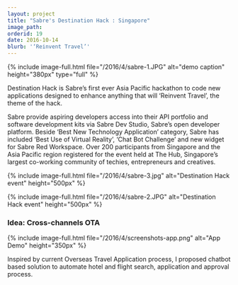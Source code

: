 ```yaml
---
layout: project
title: "Sabre's Destination Hack : Singapore"
image_path: 
orderid: 19
date: 2016-10-14
blurb: '‘Reinvent Travel’'
---
```

{% include image-full.html file="/2016/4/sabre-1.JPG" alt="demo caption" height="380px" type="full" %}
<p class='sublead'>Destination Hack is Sabre’s first ever Asia Pacific hackathon to code new applications designed to enhance anything that will ‘Reinvent Travel’, the theme of the hack.</p>

Sabre provide aspiring developers access into their API portfolio and software development kits via Sabre Dev Studio, Sabre’s open developer platform. Beside ‘Best New Technology Application’ category, Sabre has included ‘Best Use of Virtual Reality’, ‘Chat Bot Challenge’ and new widget for Sabre Red Workspace. Over 200 participants from Singapore and the Asia Pacific region registered for the event held at The Hub, Singapore’s largest co-working community of techies, entrepreneurs and creatives.  
<!--more-->
{% include image-full.html file="/2016/4/sabre-3.jpg" alt="Destination Hack event" height="500px" %}

{% include image-full.html file="/2016/4/sabre-2.JPG" alt="Destination Hack event" height="500px" %}

### Idea: Cross-channels OTA
{% include image-full.html file="/2016/4/screenshots-app.png" alt="App Demo" height="350px" %}

Inspired by current Overseas Travel Application process, I proposed chatbot based solution to automate hotel and flight search, application and approval process. 

 

 




